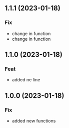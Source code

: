 ## 1.1.1 (2023-01-18)

### Fix

- change in function
- change in function

## 1.1.0 (2023-01-18)

### Feat

- added ne line

## 1.0.0 (2023-01-18)

### Fix

- added new functions
